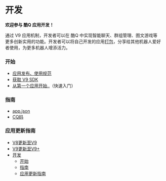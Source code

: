 # 开发

**欢迎参与 酷Q 应用开发！**

通过 V9 应用机制，开发者可以在 酷Q 中实现智能聊天、群组管理、图文游戏等更多创新实用的功能。开发者可以将自己开发的应用[打包](https://docs.cqp.im/dev/v9/getting-started/#%E6%89%93%E5%8C%85%E5%BA%94%E7%94%A8)，分享给其他机器人爱好者使用，为更多机器人增添活力。

### 开始 <a href="kai-shi" id="kai-shi"></a>

* [应用发布、使用规范](https://cqp.cc/t/38980)
* [获取 V9 SDK](https://cqp.cc/t/15124)
* [从第一个应用开始..](https://docs.cqp.im/dev/v9/getting-started/)（快速入门）

### 指南 <a href="zhi-nan" id="zhi-nan"></a>

* [app.json](https://docs.cqp.im/dev/v9/app.json/)
* [CQ码](https://docs.cqp.im/manual/cqcode/)

### 应用更新指南 <a href="ying-yong-geng-xin-zhi-nan" id="ying-yong-geng-xin-zhi-nan"></a>

* [V8更新至V9](https://docs.cqp.im/dev/upgrade/v8-v9/)
* [V9更新至V9+](https://docs.cqp.im/dev/upgrade/v9-v9p/)
* [开发](https://docs.cqp.im/dev/#%E5%BC%80%E5%8F%91)
  * [开始](https://docs.cqp.im/dev/#%E5%BC%80%E5%A7%8B)
  * [指南](https://docs.cqp.im/dev/#%E6%8C%87%E5%8D%97)
  * [应用更新指南](https://docs.cqp.im/dev/#%E5%BA%94%E7%94%A8%E6%9B%B4%E6%96%B0%E6%8C%87%E5%8D%97)
